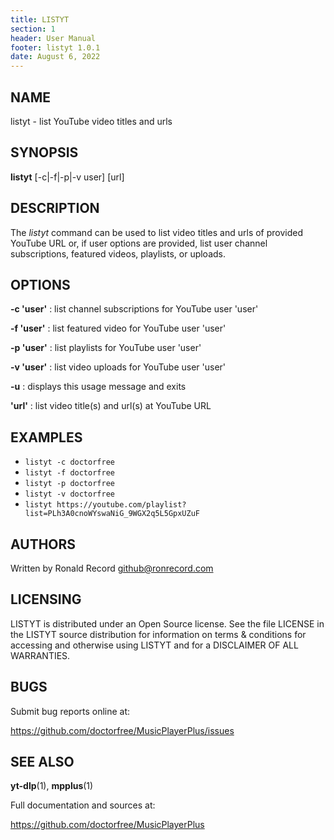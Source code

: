 ```yaml
---
title: LISTYT
section: 1
header: User Manual
footer: listyt 1.0.1
date: August 6, 2022
---
```

## NAME

listyt - list YouTube video titles and urls

## SYNOPSIS

**listyt** [-c|-f|-p|-v user] [url]

## DESCRIPTION

The *listyt* command can be used to list video titles and urls of provided
YouTube URL or, if user options are provided, list user channel subscriptions,
featured videos, playlists, or uploads.

## OPTIONS

**-c 'user'**
: list channel subscriptions for YouTube user 'user'

**-f 'user'**
: list featured video for YouTube user 'user'

**-p 'user'**
: list playlists for YouTube user 'user'

**-v 'user'**
: list video uploads for YouTube user 'user'

**-u**
: displays this usage message and exits

**'url'**
: list video title(s) and url(s) at YouTube URL

## EXAMPLES

- `listyt -c doctorfree`
- `listyt -f doctorfree`
- `listyt -p doctorfree`
- `listyt -v doctorfree`
- `listyt https://youtube.com/playlist?list=PLh3A0cnoWYswaNiG_9WGX2q5L5GpxUZuF`

## AUTHORS

Written by Ronald Record github@ronrecord.com

## LICENSING

LISTYT is distributed under an Open Source license.
See the file LICENSE in the LISTYT source distribution
for information on terms &amp; conditions for accessing and
otherwise using LISTYT and for a DISCLAIMER OF ALL WARRANTIES.

## BUGS

Submit bug reports online at:

https://github.com/doctorfree/MusicPlayerPlus/issues

## SEE ALSO

**yt-dlp**(1), **mpplus**(1)

Full documentation and sources at:

https://github.com/doctorfree/MusicPlayerPlus

